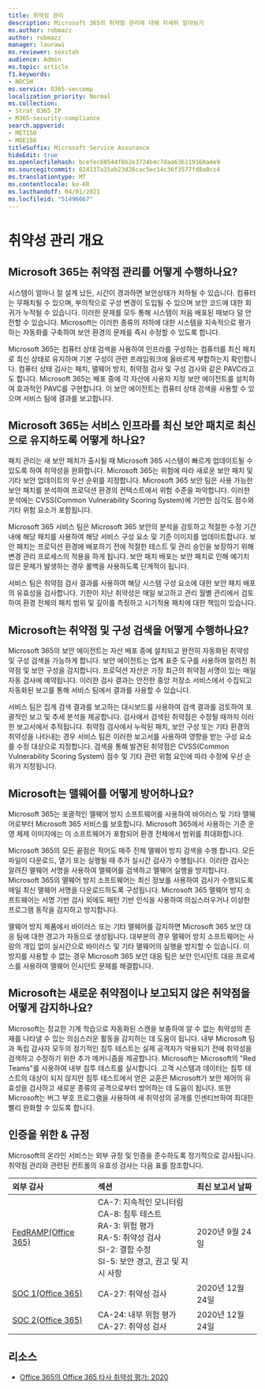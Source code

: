```yaml
---
title: 취약성 관리
description: Microsoft 365의 취약점 관리에 대해 자세히 알아보기
ms.author: robmazz
author: robmazz
manager: laurawi
ms.reviewer: sosstah
audience: Admin
ms.topic: article
f1.keywords:
- NOCSH
ms.service: O365-seccomp
localization_priority: Normal
ms.collection:
- Strat_O365_IP
- M365-security-compliance
search.appverid:
- MET150
- MOE150
titleSuffix: Microsoft Service Assurance
hideEdit: true
ms.openlocfilehash: bcefec60544f8b2e3724b4c7daa636119168a4e9
ms.sourcegitcommit: 024137a15ab23d26cac5ec14c36f3577fd8a0cc4
ms.translationtype: MT
ms.contentlocale: ko-KR
ms.lasthandoff: 04/01/2021
ms.locfileid: "51496667"
---
```

# <a name="vulnerability-management-overview"></a>취약성 관리 개요

## <a name="how-does-microsoft-365-conduct-vulnerability-management"></a>Microsoft 365는 취약점 관리를 어떻게 수행하나요?

시스템이 얼마나 잘 설계 났든, 시간이 경과하면 보안상태가 저하될 수 있습니다. 컴퓨터는 무패치될 수 있으며, 부의적으로 구성 변경이 도입될 수 있으며 보안 코드에 대한 회귀가 누적될 수 있습니다. 이러한 문제를 모두 통해 시스템이 처음 배포된 때보다 덜 안전할 수 있습니다. Microsoft는 이러한 종류의 저하에 대한 시스템을 지속적으로 평가하는 자동화를 구축하여 보안 환경의 문제를 즉시 수정할 수 있도록 합니다.

Microsoft 365는 컴퓨터 상태 검색을 사용하여 인프라를 구성하는 컴퓨터를 최신 패치로 최신 상태로 유지하며 기본 구성이 관련 프레임워크에 올바르게 부합하는지 확인합니다. 컴퓨터 상태 검사는 패치, 맬웨어 방지, 취약점 검사 및 구성 검사와 같은 PAVC라고도 합니다. Microsoft 365는 배포 중에 각 자산에 사용자 지정 보안 에이전트를 설치하여 효과적인 PAVC를 구현합니다. 이 보안 에이전트는 컴퓨터 상태 검색을 사용할 수 있으며 서비스 팀에 결과를 보고합니다.

## <a name="how-does-microsoft-365-ensure-service-infrastructure-is-up-to-date-with-the-latest-security-patches"></a>Microsoft 365는 서비스 인프라를 최신 보안 패치로 최신으로 유지하도록 어떻게 하나요?

패치 관리는 새 보안 패치가 출시될 때 Microsoft 365 시스템이 빠르게 업데이트될 수 있도록 하여 취약성을 완화합니다. Microsoft 365는 위험에 따라 새로운 보안 패치 및 기타 보안 업데이트의 우선 순위를 지정합니다. Microsoft 365 보안 팀은 사용 가능한 보안 패치를 분석하여 프로덕션 환경의 컨텍스트에서 위험 수준을 파악합니다. 이러한 분석에는 CVSS(Common Vulnerability Scoring System)에 기반한 심각도 점수와 기타 위험 요소가 포함됩니다.

Microsoft 365 서비스 팀은 Microsoft 365 보안의 분석을 검토하고 적절한 수정 기간 내에 해당 패치를 사용하여 해당 서비스 구성 요소 및 기준 이미지를 업데이트합니다. 보안 패치는 프로덕션 환경에 배포하기 전에 적절한 테스트 및 관리 승인을 보장하기 위해 변경 관리 프로세스의 적용을 하게 됩니다. 보안 패치 배포는 보안 패치로 인해 예기치 않은 문제가 발생하는 경우 롤백을 사용하도록 단계적이 됩니다.

서비스 팀은 취약점 검사 결과를 사용하여 해당 시스템 구성 요소에 대한 보안 패치 배포의 유효성을 검사합니다. 기한이 지난 취약성은 매일 보고하고 관리 월별 관리에서 검토하여 환경 전체의 패치 범위 및 깊이를 측정하고 시기적용 패치에 대한 책임이 있습니다.

## <a name="how-does-microsoft-conduct-vulnerability-and-configuration-scanning"></a>Microsoft는 취약점 및 구성 검색을 어떻게 수행하나요?

Microsoft 365의 보안 에이전트는 자산 배포 중에 설치되고 완전히 자동화된 취약성 및 구성 검색을 가능하게 합니다. 보안 에이전트는 업계 표준 도구를 사용하여 알려진 취약점 및 보안 구성을 감지합니다. 프로덕션 자산은 가장 최근의 취약점 서명이 있는 매일 자동 검사에 예약됩니다. 이러한 검사 결과는 안전한 중앙 저장소 서비스에서 수집되고 자동화된 보고를 통해 서비스 팀에서 결과를 사용할 수 있습니다.

서비스 팀은 집계 검색 결과를 보고하는 대시보드를 사용하여 검색 결과를 검토하여 포괄적인 보고 및 추세 분석을 제공합니다. 검사에서 검색된 취약점은 수정될 때까지 이러한 보고서에서 추적됩니다. 취약점 검사에서 누락된 패치, 보안 구성 또는 기타 환경의 취약성을 나타내는 경우 서비스 팀은 이러한 보고서를 사용하여 영향을 받는 구성 요소를 수정 대상으로 지정합니다. 검색을 통해 발견된 취약점은 CVSS(Common Vulnerability Scoring System) 점수 및 기타 관련 위험 요인에 따라 수정에 우선 순위가 지정됩니다.

## <a name="how-does-microsoft-defend-against-malware"></a>Microsoft는 맬웨어를 어떻게 방어하나요?

Microsoft 365는 포괄적인 맬웨어 방지 소프트웨어를 사용하여 바이러스 및 기타 맬웨어로부터 Microsoft 365 서비스를 보호합니다. Microsoft 365에서 사용하는 기준 운영 체제 이미지에는 이 소프트웨어가 포함되어 환경 전체에서 범위를 최대화합니다.

Microsoft 365의 모든 끝점은 적어도 매주 전체 맬웨어 방지 검색을 수행 합니다. 모든 파일이 다운로드, 열기 또는 실행될 때 추가 실시간 검사가 수행됩니다. 이러한 검사는 알려진 맬웨어 서명을 사용하여 맬웨어를 검색하고 맬웨어 실행을 방지합니다. Microsoft 365의 맬웨어 방지 소프트웨어는 최신 정보를 사용하여 검사가 수행되도록 매일 최신 맬웨어 서명을 다운로드하도록 구성됩니다. Microsoft 365 맬웨어 방지 소프트웨어는 서명 기반 검사 외에도 패턴 기반 인식을 사용하여 의심스러우거나 이상한 프로그램 동작을 감지하고 방지합니다.

맬웨어 방지 제품에서 바이러스 또는 기타 맬웨어를 감지하면 Microsoft 365 보안 대응 팀에 대한 경고가 자동으로 생성됩니다. 대부분의 경우 맬웨어 방지 소프트웨어는 사람의 개입 없이 실시간으로 바이러스 및 기타 맬웨어의 실행을 방지할 수 있습니다. 이 방지를 사용할 수 없는 경우 Microsoft 365 보안 대응 팀은 보안 인시던트 대응 프로세스를 사용하여 맬웨어 인시던트 문제를 해결합니다.

## <a name="how-does-microsoft-detect-new-or-unreported-vulnerabilities"></a>Microsoft는 새로운 취약점이나 보고되지 않은 취약점을 어떻게 감지하나요?

Microsoft는 정교한 기계 학습으로 자동화된 스캔을 보충하여 알 수 없는 취약성의 존재를 나타낼 수 있는 의심스러운 활동을 감지하는 데 도움이 됩니다. 내부 Microsoft 팀과 독립 감사자 모두의 정기적인 침투 테스트는 실제 공격자가 악용되기 전에 취약성을 검색하고 수정하기 위한 추가 메커니즘을 제공합니다. Microsoft는 Microsoft의 "Red Teams"를 사용하여 내부 침투 테스트를 실시합니다. 고객 시스템과 데이터는 침투 테스트의 대상이 되지 않지만 침투 테스트에서 얻은 교훈은 Microsoft가 보안 제어의 유효성을 검사하고 새로운 종류의 공격으로부터 방어하는 데 도움이 됩니다. 또한 Microsoft는 버그 부호 프로그램을 사용하여 새 취약성의 공개를 인센티브하여 최대한 빨리 완화할 수 있도록 합니다.

## <a name="related-external-regulations--certifications"></a>인증을 위한 & 규정

Microsoft의 온라인 서비스는 외부 규정 및 인증을 준수하도록 정기적으로 감사됩니다. 취약점 관리와 관련된 컨트롤의 유효성 검사는 다음 표를 참조합니다.

| **외부 감사** | **섹션** | **최신 보고서 날짜** |
|:--------|:-------|:---------|
| [FedRAMP(Office 365)](https://compliance.microsoft.com/compliancemanager) | CA-7: 지속적인 모니터링 <br> CA-8: 침투 테스트 <br> RA-3: 위험 평가 <br> RA-5: 취약성 검사 <br> SI-2: 결함 수정 <br> SI-5: 보안 경고, 권고 및 지시 사항 | 2020년 9월 24일 |
| [SOC 1(Office 365)](https://servicetrust.microsoft.com/ViewPage/MSComplianceGuideV3?command=Download&downloadType=Document&downloadId=90df3f9c-3aaf-4dbf-99d0-ca9f2991721b&tab=7027ead0-3d6b-11e9-b9e1-290b1eb4cdeb&docTab=7027ead0-3d6b-11e9-b9e1-290b1eb4cdeb_SOC_%2F_SSAE_16_Reports) | CA-27: 취약성 검사 | 2020년 12월 24일 |
| [SOC 2(Office 365)](https://servicetrust.microsoft.com/ViewPage/MSComplianceGuideV3?command=Download&downloadType=Document&downloadId=a73c1738-7892-42b7-acd3-87b6371c53f6&tab=7027ead0-3d6b-11e9-b9e1-290b1eb4cdeb&docTab=7027ead0-3d6b-11e9-b9e1-290b1eb4cdeb_SOC_%2F_SSAE_16_Reports) | CA-24: 내부 위험 평가 <br> CA-27: 취약성 검사 | 2020년 12월 24일 |

## <a name="resources"></a>리소스

- [Office 365의 Office 365 타사 취약성 평가: 2020](https://servicetrust.microsoft.com/ViewPage/TrustDocumentsV3?command=Download&downloadType=Document&downloadId=1b28d36f-a009-424d-9a31-c18330d135a0&tab=7f51cb60-3d6c-11e9-b2af-7bb9f5d2d913&docTab=7f51cb60-3d6c-11e9-b2af-7bb9f5d2d913_Pen_Test_and_Security_Assessments)
